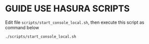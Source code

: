 # GUIDE USE HASURA SCRIPTS

Edit file `scripts/start_console_local.sh`, then execute this script as command below

```sh
./scripts/start_console_local.sh
```
